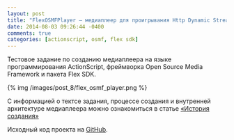 ```yaml
---
layout: post
title: "FlexOSMFPlayer — медиаплеер для проигрывания Http Dynamic Streaming контента .f4m"
date: 2014-08-03 09:26:44 -0400
comments: true
categories: [actionscript, osmf, flex sdk]
---
```


Тестовое задание по созданию медиаплеера на языке программирования ActionScript, фреймворка Open Source Media Framework и пакета Flex SDK.

{% img /images/post_8/flex_osmf_player.png %}

С информацией о тектсе задания, процессе создания и внутренней архитектуре медиаплеера можно ознакомиться в статье [«История создания»](https://github.com/vylgin/FlexOSMFPlayer/wiki/История%20создания) 

Исходный код проекта на [GitHub](https://github.com/vylgin/FlexOSMFPlayer).
